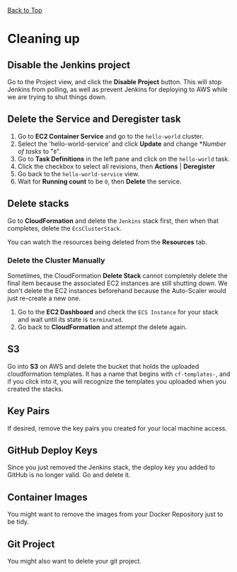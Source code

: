 [Back to Top](../README.md)

# Cleaning up

## Disable the Jenkins project
Go to the Project view, and click the **Disable Project** button. This will stop Jenkins from polling, as well as prevent
Jenkins for deploying to AWS while we are trying to shut things down.

## Delete the Service and Deregister task

1. Go to **EC2 Container Service** and go to the `hello-world` cluster.
1. Select the 'hello-world-service' and click **Update** and change **Number of tasks* to "`0`".
1. Go to **Task Definitions** in the left pane and click on the `hello-world` task.
1. Click the checkbox to select all revisions, then **Actions** | **Deregister**
1. Go back to the `hello-world-service` view.
1. Wait for **Running count** to be `0`, then **Delete** the service.

## Delete stacks
Go to **CloudFormation** and delete the `Jenkins` stack first, then when that completes, delete the `EcsClusterStack`.

You can watch the resources being deleted from the **Resources** tab.

### Delete the Cluster Manually
Sometimes, the CloudFormation **Delete Stack** cannot completely delete the final item because the associated EC2 instances are still shutting down. 
We don't delete the EC2 instances beforehand because the Auto-Scaler would just re-create a new one.

1. Go to the **EC2 Dashboard** and check the `ECS Instance` for your stack and wait until its state is `terminated`.
1. Go back to **CloudFormation** and attempt the delete again.

## S3
Go into **S3** on AWS and delete the bucket that holds the uploaded cloudformation templates. 
It has a name that begins with `cf-templates-`, and if you click into it, you will recognize the templates you uploaded
when you created the stacks. 

## Key Pairs
If desired, remove the key pairs you created for your local machine access.

## GitHub Deploy Keys
Since you just removed the Jenkins stack, the deploy key you added to GitHub is no longer valid. Go and delete it.

## Container Images
You might want to remove the images from your Docker Repository just to be tidy.

## Git Project
You might also want to delete your git project.